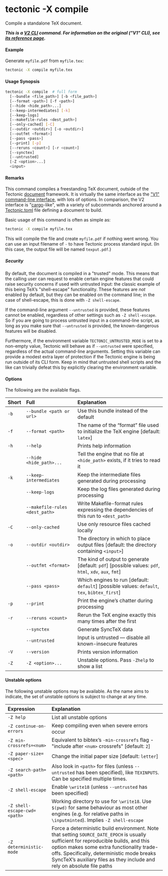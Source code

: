 # tectonic -X compile

Compile a standalone TeX document.

***This is a [V2 CLI][v2cli-ref] command. For information on the original ("V1"
CLI), see [its reference page][v1cli-ref].***

[v2cli-ref]: ../ref/v2cli.md
[v1cli-ref]: ../ref/v1cli.md

#### Example

Generate `myfile.pdf` from `myfile.tex`:

```sh
tectonic -X compile myfile.tex
```

#### Usage Synopsis

<!-- Keep options alphabetized -->

```sh
tectonic -X compile  # full form
  [--bundle <file_path>] [-b <file_path>]
  [--format <path>] [-f <path>]
  [--hide <hide_path>...]
  [--keep-intermediates] [-k]
  [--keep-logs]
  [--makefile-rules <dest_path>]
  [--only-cached] [-C]
  [--outdir <outdir>] [-o <outdir>]
  [--outfmt <format>]
  [--pass <pass>]
  [--print] [-p]
  [--reruns <count>] [-r <count>]
  [--synctex]
  [--untrusted]
  [-Z <option>...]
  <input>
```

#### Remarks

This command compiles a freestanding TeX document, outside of the Tectonic
[document][docs-ref] framework. It is virtually the same interface as the ["V1"
command-line interface][v1cli-ref], with lots of options. In comparison, the V2
interface is "[cargo]-like", with a variety of subcommands anchored around a
[Tectonic.toml] file defining a document to build.

[docs-ref]: ../ref/documents.md
[cargo]: https://doc.rust-lang.org/cargo/
[Tectonic.toml]: ./tectonic-toml.md

Basic usage of this command is often as simple as:

```sh
tectonic -X compile myfile.tex
```

This will compile the file and create `myfile.pdf` if nothing went wrong. You
can use an input filename of `-` to have Tectonic process standard input. (In
this case, the output file will be named `texput.pdf`.)

##### Security

By default, the document is compiled in a "trusted" mode. This means that the
calling user can request to enable certain engine features that could raise
security concerns if used with untrusted input: the classic example of this
being TeX’s "shell-escape" functionality. These features are *not* enabled by
default, but they can be enabled on the command line; in the case of
shell-escape, this is done with `-Z shell-escape`.

If the command-line argument `--untrusted` is provided, these features cannot be
enabled, regardless of other settings such as `-Z shell-escape`. So if you are
going to process untrusted input in a command-line script, as long as you make
sure that `--untrusted` is provided, the known-dangerous features will be
disabled.

Furthermore, if the environment variable `TECTONIC_UNTRUSTED_MODE` is set to a
non-empty value, Tectonic will behave as if `--untrusted` were specified,
regardless of the actual command-line arguments. Setting this variable can
provide a modest extra layer of protection if the Tectonic engine is being run
outside of its CLI form. Keep in mind that untrusted shell scripts and the like
can trivially defeat this by explicitly clearing the environment variable.

#### Options

The following are the available flags.

<!-- Keep alphabetized by full name: -->

| Short | Full                           | Explanation                                                                                            |
| :---- | :----------------------------- | :----------------------------------------------------------------------------------------------------- |
| `-b`  | `--bundle <path or url>`       | Use this bundle instead of the default                                                                 |
| `-f`  | `--format <path>`              | The name of the “format” file used to initialize the TeX engine [default: `latex`]                     |
| `-h`  | `--help`                       | Prints help information                                                                                |
|       | `--hide <hide_path>...`        | Tell the engine that no file at `<hide_path>` exists, if it tries to read it                           |
| `-k`  | `--keep-intermediates`         | Keep the intermediate files generated during processing                                                |
|       | `--keep-logs`                  | Keep the log files generated during processing                                                         |
|       | `--makefile-rules <dest_path>` | Write Makefile-format rules expressing the dependencies of this run to `<dest_path>`                   |
| `-C`  | `--only-cached`                | Use only resource files cached locally                                                                 |
| `-o`  | `--outdir <outdir>`            | The directory in which to place output files [default: the directory containing `<input>`]             |
|       | `--outfmt <format>`            | The kind of output to generate [default: `pdf`]  [possible values: `pdf`, `html`, `xdv`, `aux`, `fmt`] |
|       | `--pass <pass>`                | Which engines to run [default: `default`]  [possible values: `default`, `tex`, `bibtex_first`]         |
| `-p`  | `--print`                      | Print the engine’s chatter during processing                                                           |
| `-r`  | `--reruns <count>`             | Rerun the TeX engine exactly this many times after the first                                           |
|       | `--synctex`                    | Generate SyncTeX data                                                                                  |
|       | `--untrusted`                  | Input is untrusted — disable all known-insecure features                                               |
| `-V`  | `--version`                    | Prints version information                                                                             |
| `-Z`  | `-Z <option>...`               | Unstable options. Pass `-Zhelp` to show a list                                                         |

#### Unstable options

The following unstable options may be available. As the name aims to indicate,
the set of unstable options is subject to change at any time.

<!-- Keep alphabetized: -->

| Expression                   | Explanation                                                                                                                                                                                                                                                                                                |
| :--------------------------- | :--------------------------------------------------------------------------------------------------------------------------------------------------------------------------------------------------------------------------------------------------------------------------------------------------------- |
| `-Z help`                    | List all unstable options                                                                                                                                                                                                                                                                                  |
| `-Z continue-on-errors`      | Keep compiling even when severe errors occur                                                                                                                                                                                                                                                               |
| `-Z min-crossrefs=<num>`     | Equivalent to bibtex’s `-min-crossrefs` flag - "include after `<num>` crossrefs" [default: `2`]                                                                                                                                                                                                            |
| `-Z paper-size=<spec>`       | Change the initial paper size [default: `letter`]                                                                                                                                                                                                                                                          |
| `-Z search-path=<path>`      | Also look in `<path>` for files (unless `--untrusted` has been specified), like `TEXINPUTS`. Can be specified multiple times.                                                                                                                                                                              |
| `-Z shell-escape`            | Enable `\write18` (unless `--untrusted` has been specified)                                                                                                                                                                                                                                                |
| `-Z shell-escape-cwd=<path>` | Working directory to use for `\write18`. Use `$(pwd)` for same behaviour as most other engines (e.g. for relative paths in `\inputminted`). Implies `-Z shell-escape`                                                                                                                                      |
| `-Z deterministic-mode`      | Force a deterministic build environment. Note that setting `SOURCE_DATE_EPOCH` is usually sufficient for reproducible builds, and this option makes some extra functionality trade-offs. Specifically, deterministic mode breaks SyncTeX’s auxiliary files as they include and rely on absolute file paths |
